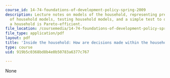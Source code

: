 ```yaml
---
course_id: 14-74-foundations-of-development-policy-spring-2009
description: Lecture notes on models of the household, representing preferences, plausibility
  of household models, testing household models, and a simple test to determine if
  a household is Pareto-efficient.
file_location: /coursemedia/14-74-foundations-of-development-policy-spring-2009/919b5c0368bd8b4e0b50783a6377c767_MIT14_74s09_lec14.pdf
file_type: application/pdf
layout: pdf
title: 'Inside the household: How are decisions made within the household?'
type: course
uid: 919b5c0368bd8b4e0b50783a6377c767

---
```

None